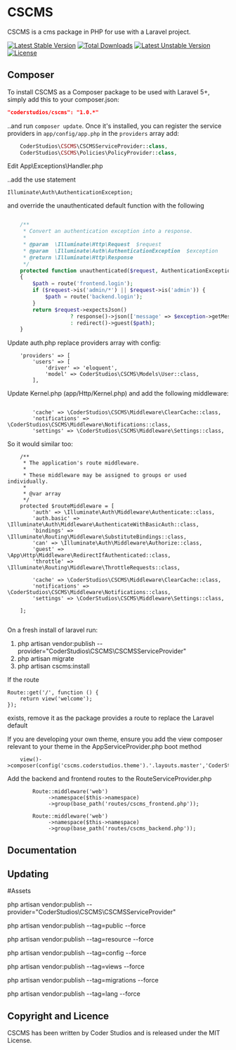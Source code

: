 CSCMS
==========

CSCMS is a cms package in PHP for use with a Laravel project.


[![Latest Stable Version](https://poser.pugx.org/coderstudios/cscms/v/stable)](https://packagist.org/packages/coderstudios/cscms)
[![Total Downloads](https://poser.pugx.org/coderstudios/cscms/downloads)](https://packagist.org/packages/coderstudios/cscms)
[![Latest Unstable Version](https://poser.pugx.org/coderstudios/cscms/v/unstable)](https://packagist.org/packages/coderstudios/cscms)
[![License](https://poser.pugx.org/coderstudios/cscms/license)](https://packagist.org/packages/coderstudios/cscms)

## Composer

To install CSCMS as a Composer package to be used with Laravel 5+, simply add this to your composer.json:

```json
"coderstudios/cscms": "1.0.*"
```

..and run `composer update`.  Once it's installed, you can register the service providers in `app/config/app.php` in the `providers` array add:

```php
    CoderStudios\CSCMS\CSCMSServiceProvider::class,
    CoderStudios\CSCMS\Policies\PolicyProvider::class,
```

Edit App\Exceptions\Handler.php

..add the use statement 

```
Illuminate\Auth\AuthenticationException;
```

and override the unauthenticated default function with the following

```php

    /**
     * Convert an authentication exception into a response.
     *
     * @param  \Illuminate\Http\Request  $request
     * @param  \Illuminate\Auth\AuthenticationException  $exception
     * @return \Illuminate\Http\Response
     */
    protected function unauthenticated($request, AuthenticationException $exception)
    {
        $path = route('frontend.login');
        if ($request->is('admin/*') || $request->is('admin')) {
            $path = route('backend.login');
        }
        return $request->expectsJson()
                    ? response()->json(['message' => $exception->getMessage()], 401)
                    : redirect()->guest($path);
    }


```

Update auth.php replace providers array with config:

```
    'providers' => [
        'users' => [
            'driver' => 'eloquent',
            'model' => CoderStudios\CSCMS\Models\User::class,
        ],

```

Update Kernel.php (app/Http/Kernel.php) and add the following middleware:

```

        'cache' => \CoderStudios\CSCMS\Middleware\ClearCache::class,
        'notifications' => \CoderStudios\CSCMS\Middleware\Notifications::class,
        'settings' => \CoderStudios\CSCMS\Middleware\Settings::class,

```

So it would similar too:

```
    /**
     * The application's route middleware.
     *
     * These middleware may be assigned to groups or used individually.
     *
     * @var array
     */
    protected $routeMiddleware = [
        'auth' => \Illuminate\Auth\Middleware\Authenticate::class,
        'auth.basic' => \Illuminate\Auth\Middleware\AuthenticateWithBasicAuth::class,
        'bindings' => \Illuminate\Routing\Middleware\SubstituteBindings::class,
        'can' => \Illuminate\Auth\Middleware\Authorize::class,
        'guest' => \App\Http\Middleware\RedirectIfAuthenticated::class,
        'throttle' => \Illuminate\Routing\Middleware\ThrottleRequests::class,

        'cache' => \CoderStudios\CSCMS\Middleware\ClearCache::class,
        'notifications' => \CoderStudios\CSCMS\Middleware\Notifications::class,
        'settings' => \CoderStudios\CSCMS\Middleware\Settings::class,

    ];


```


On a fresh install of laravel run:

1. php artisan vendor:publish --provider="CoderStudios\CSCMS\CSCMSServiceProvider"
2. php artisan migrate
3. php artisan cscms:install

If the route 

```
Route::get('/', function () {
    return view('welcome');
});
```

exists, remove it as the package provides a route to replace the Laravel default

If you are developing your own theme, ensure you add the view composer relevant to your theme in the AppServiceProvider.php boot method

```
    view()->composer(config('cscms.coderstudios.theme').'.layouts.master','CoderStudios\CSCMS\Composers\Frontend\MasterComposer');
```

Add the backend and frontend routes to the RouteServiceProvider.php

```
        Route::middleware('web')
             ->namespace($this->namespace)
             ->group(base_path('routes/cscms_frontend.php'));

        Route::middleware('web')
             ->namespace($this->namespace)
             ->group(base_path('routes/cscms_backend.php'));
```

## Documentation

## Updating

#Assets

php artisan vendor:publish --provider="CoderStudios\CSCMS\CSCMSServiceProvider"

php artisan vendor:publish --tag=public --force

php artisan vendor:publish --tag=resource --force

php artisan vendor:publish --tag=config --force

php artisan vendor:publish --tag=views --force

php artisan vendor:publish --tag=migrations --force

php artisan vendor:publish --tag=lang --force

## Copyright and Licence

CSCMS has been written by Coder Studios and is released under the MIT License.